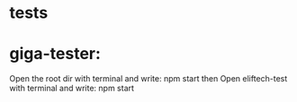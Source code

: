 # tests

# giga-tester: 
Open the root dir with terminal and write: npm start 
  then
Open eliftech-test with terminal and write: npm start
